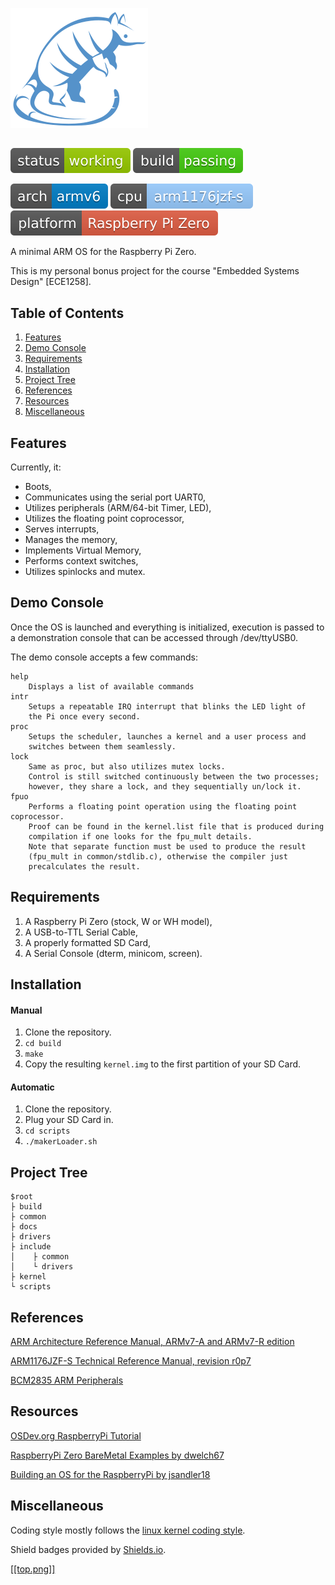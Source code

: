 ![ARMadillo logo](logo.png)

##

![status: working](status-working-green.svg)
![build: passing](build-passing-brightgreen.svg)

![arch: armv6](arch-armv6-blue.svg)
![cpu: arm1176jzf-s](cpu-arm1176jzf--s-9cf.svg)
![platform: raspberry pi zero](platform-raspberry-pi-zero-red.svg)

A minimal ARM OS for the Raspberry Pi Zero.

This is my personal bonus project for the course "Embedded Systems Design" [ECE1258].

## Table of Contents

1. [Features](#Features)
2. [Demo Console](#Demo-Console)
3. [Requirements](#Requirements)
4. [Installation](#Installation)
5. [Project Tree](#Project-Tree)
6. [References](#References)
7. [Resources](#Resources)
8. [Miscellaneous](#Miscellaneous)

## Features

Currently, it:

* Boots,
* Communicates using the serial port UART0,
* Utilizes peripherals (ARM/64-bit Timer, LED),
* Utilizes the floating point coprocessor,
* Serves interrupts,
* Manages the memory,
* Implements Virtual Memory,
* Performs context switches,
* Utilizes spinlocks and mutex.

## Demo Console

Once the OS is launched and everything is initialized, execution is passed to
a demonstration console that can be accessed through /dev/ttyUSB0.

The demo console accepts a few commands:

	help
		Displays a list of available commands
	intr
		Setups a repeatable IRQ interrupt that blinks the LED light of
		the Pi once every second.
	proc
		Setups the scheduler, launches a kernel and a user process and
		switches between them seamlessly.
	lock
		Same as proc, but also utilizes mutex locks.
		Control is still switched continuously between the two processes;
		however, they share a lock, and they sequentially un/lock it.
	fpuo
		Performs a floating point operation using the floating point coprocessor.
		Proof can be found in the kernel.list file that is produced during
		compilation if one looks for the fpu_mult details.
		Note that separate function must be used to produce the result
		(fpu_mult in common/stdlib.c), otherwise the compiler just
		precalculates the result.

## Requirements

1. A Raspberry Pi Zero (stock, W or WH model),
2. A USB-to-TTL Serial Cable,
3. A properly formatted SD Card,
4. A Serial Console (dterm, minicom, screen).

## Installation

#### Manual

1. Clone the repository.
2. `cd build`
3. `make`
4. Copy the resulting `kernel.img` to the first partition of your SD Card.

#### Automatic

1. Clone the repository.
2. Plug your SD Card in.
3. `cd scripts`
4. `./makerLoader.sh`

## Project Tree

    $root
    ├ build
    ├ common
    ├ docs
    ├ drivers
    ├ include
    │    ├ common
    │    └ drivers
    ├ kernel
    └ scripts

## References

[ARM Architecture Reference Manual, ARMv7-A and ARMv7-R edition](https://static.docs.arm.com/ddi0406/c/DDI0406C_C_arm_architecture_reference_manual.pdf)

[ARM1176JZF-S Technical Reference Manual, revision r0p7](http://infocenter.arm.com/help/topic/com.arm.doc.ddi0301h/DDI0301H_arm1176jzfs_r0p7_trm.pdf)

[BCM2835 ARM Peripherals](https://www.raspberrypi.org/documentation/hardware/raspberrypi/bcm2835/BCM2835-ARM-Peripherals.pdf)

## Resources

[OSDev.org RaspberryPi Tutorial](https://wiki.osdev.org/ARM_RaspberryPi_Tutorial_C)

[RaspberryPi Zero BareMetal Examples by dwelch67](https://github.com/dwelch67/raspberrypi-zero)

[Building an OS for the RaspberryPi by jsandler18](https://jsandler18.github.io/)

## Miscellaneous

Coding style mostly follows the [linux kernel coding style](https://www.kernel.org/doc/html/v4.10/process/coding-style.html).

Shield badges provided by [Shields.io](https://shields.io/).

[[[top.png]]](#Table-of-Contents)
